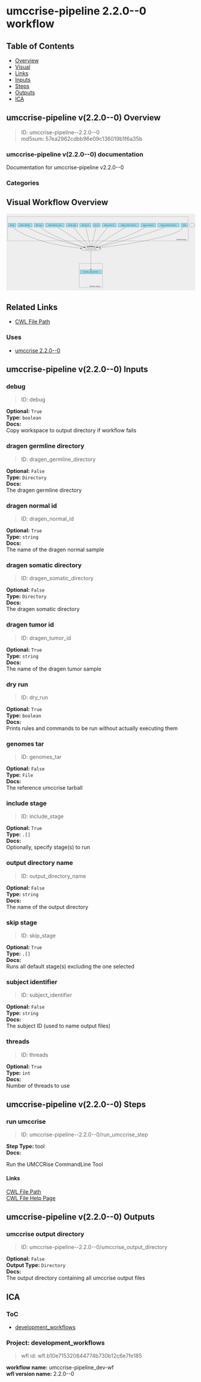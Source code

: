 
umccrise-pipeline 2.2.0--0 workflow
===================================

## Table of Contents
  
- [Overview](#umccrise-pipeline-v220--0-overview)  
- [Visual](#visual-workflow-overview)  
- [Links](#related-links)  
- [Inputs](#umccrise-pipeline-v220--0-inputs)  
- [Steps](#umccrise-pipeline-v220--0-steps)  
- [Outputs](#umccrise-pipeline-v220--0-outputs)  
- [ICA](#ica)  


## umccrise-pipeline v(2.2.0--0) Overview



  
> ID: umccrise-pipeline--2.2.0--0  
> md5sum: 57ea2962cdbb96e09c136019b1f6a35b

### umccrise-pipeline v(2.2.0--0) documentation
  
Documentation for umccrise-pipeline v2.2.0--0

### Categories
  


## Visual Workflow Overview
  
[![umccrise-pipeline__2.2.0--0.svg](../../../../images/workflows/umccrise-pipeline/2.2.0--0/umccrise-pipeline__2.2.0--0.svg)](https://github.com/umccr/cwl-ica/raw/main/.github/catalogue/images/workflows/umccrise-pipeline/2.2.0--0/umccrise-pipeline__2.2.0--0.svg)
## Related Links
  
- [CWL File Path](../../../../../../workflows/umccrise-pipeline/2.2.0--0/umccrise-pipeline__2.2.0--0.cwl)  


### Uses
  
- [umccrise 2.2.0--0](../../../tools/umccrise/2.2.0--0/umccrise__2.2.0--0.md)  

  


## umccrise-pipeline v(2.2.0--0) Inputs

### debug



  
> ID: debug
  
**Optional:** `True`  
**Type:** `boolean`  
**Docs:**  
Copy workspace to output directory if workflow fails


### dragen germline directory



  
> ID: dragen_germline_directory
  
**Optional:** `False`  
**Type:** `Directory`  
**Docs:**  
The dragen germline directory


### dragen normal id



  
> ID: dragen_normal_id
  
**Optional:** `True`  
**Type:** `string`  
**Docs:**  
The name of the dragen normal sample


### dragen somatic directory



  
> ID: dragen_somatic_directory
  
**Optional:** `False`  
**Type:** `Directory`  
**Docs:**  
The dragen somatic directory


### dragen tumor id



  
> ID: dragen_tumor_id
  
**Optional:** `True`  
**Type:** `string`  
**Docs:**  
The name of the dragen tumor sample


### dry run



  
> ID: dry_run
  
**Optional:** `True`  
**Type:** `boolean`  
**Docs:**  
Prints rules and commands to be run without actually executing them


### genomes tar



  
> ID: genomes_tar
  
**Optional:** `False`  
**Type:** `File`  
**Docs:**  
The reference umccrise tarball


### include stage



  
> ID: include_stage
  
**Optional:** `True`  
**Type:** `.[]`  
**Docs:**  
Optionally, specify stage(s) to run


### output directory name



  
> ID: output_directory_name
  
**Optional:** `False`  
**Type:** `string`  
**Docs:**  
The name of the output directory


### skip stage



  
> ID: skip_stage
  
**Optional:** `True`  
**Type:** `.[]`  
**Docs:**  
Runs all default stage(s) excluding the one selected


### subject identifier



  
> ID: subject_identifier
  
**Optional:** `False`  
**Type:** `string`  
**Docs:**  
The subject ID (used to name output files)


### threads



  
> ID: threads
  
**Optional:** `True`  
**Type:** `int`  
**Docs:**  
Number of threads to use

  


## umccrise-pipeline v(2.2.0--0) Steps

### run umccrise


  
> ID: umccrise-pipeline--2.2.0--0/run_umccrise_step
  
**Step Type:** tool  
**Docs:**
  
Run the UMCCRise CommandLine Tool

#### Links
  
[CWL File Path](../../../../../../tools/umccrise/2.2.0--0/umccrise__2.2.0--0.cwl)  
[CWL File Help Page](../../../tools/umccrise/2.2.0--0/umccrise__2.2.0--0.md)  


## umccrise-pipeline v(2.2.0--0) Outputs

### umccrise output directory



  
> ID: umccrise-pipeline--2.2.0--0/umccrise_output_directory  

  
**Optional:** `False`  
**Output Type:** `Directory`  
**Docs:**  
The output directory containing all umccrise output files
  

  


## ICA

### ToC
  
- [development_workflows](#project-development_workflows)  


### Project: development_workflows


> wfl id: wfl.b10e715320844774b730b12c6e7fe185  

  
**workflow name:** umccrise-pipeline_dev-wf  
**wfl version name:** 2.2.0--0  

  

